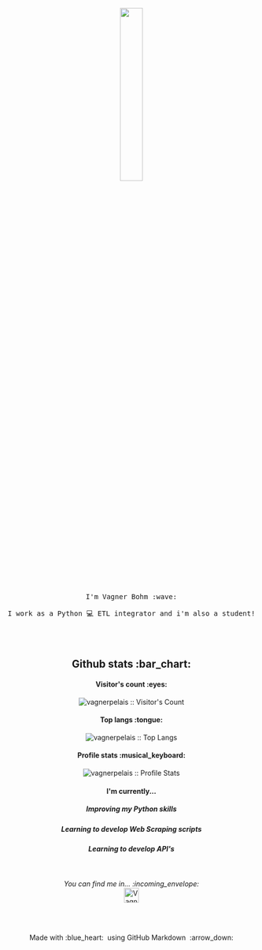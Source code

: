 <p align="center">
  <img src="https://media.giphy.com/media/MeJgB3yMMwIaHmKD4z/giphy.gif" width="30%">
  <br><br>
  <samp>
    I'm Vagner Bohm :wave:
    <br><br>
    I work as a Python 💻 ETL integrator and i'm also a student!
    <br><br>
  </samp>
</p>
<br>

<h2 align="center">Github stats :bar_chart:</h2>

<h4 align="center">Visitor's count :eyes:</h4>

<p align="center"><img src="https://profile-counter.glitch.me/{vagnerpelais}/count.svg" alt="vagnerpelais :: Visitor's Count" /></p>

<h4 align="center">Top langs :tongue:</h4>

<p align="center"><img src="https://github-readme-stats.vercel.app/api/top-langs/?username=vagnerpelais&langs_count=10&theme=tokyonight&layout=compact" alt="vagnerpelais :: Top Langs" /></p>


<h4 align="center">Profile stats :musical_keyboard:</h4>

<p align="center"><img src="https://github-readme-stats.vercel.app/api?username=vagnerpelais&show_icons=true&theme=synthwave" alt="vagnerpelais :: Profile Stats" /></p>


<h4 align="center">I'm currently...</h4>

<h5 align="center">Improving my Python skills</h5>
<h5 align="center">Learning to develop Web Scraping scripts</h5>
<h5 align="center">Learning to develop API's</h5>

<br/>
<p align="center"> 
  <i> You can find me in... :incoming_envelope: </i>
  <br/>
  <a href="https://www.linkedin.com/in/vagner-bohm-6b47561a3/">
    <img src="https://www.vectorlogo.zone/logos/linkedin/linkedin-icon.svg" alt="Vagner Bohm's LinkedIn Profile" height="30" width="30">
  </a>
</p>




<br/><br/>
<p align="center">
  Made with :blue_heart: &nbsp;using GitHub Markdown &nbsp;:arrow_down:
</p>
